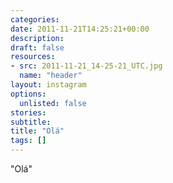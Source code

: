 ```yaml
---
categories:
date: 2011-11-21T14:25:21+00:00
description:
draft: false
resources:
- src: 2011-11-21_14-25-21_UTC.jpg
  name: "header"
layout: instagram
options:
  unlisted: false
stories:
subtitle:
title: "Olá"
tags: []
---
```


"Olá"
